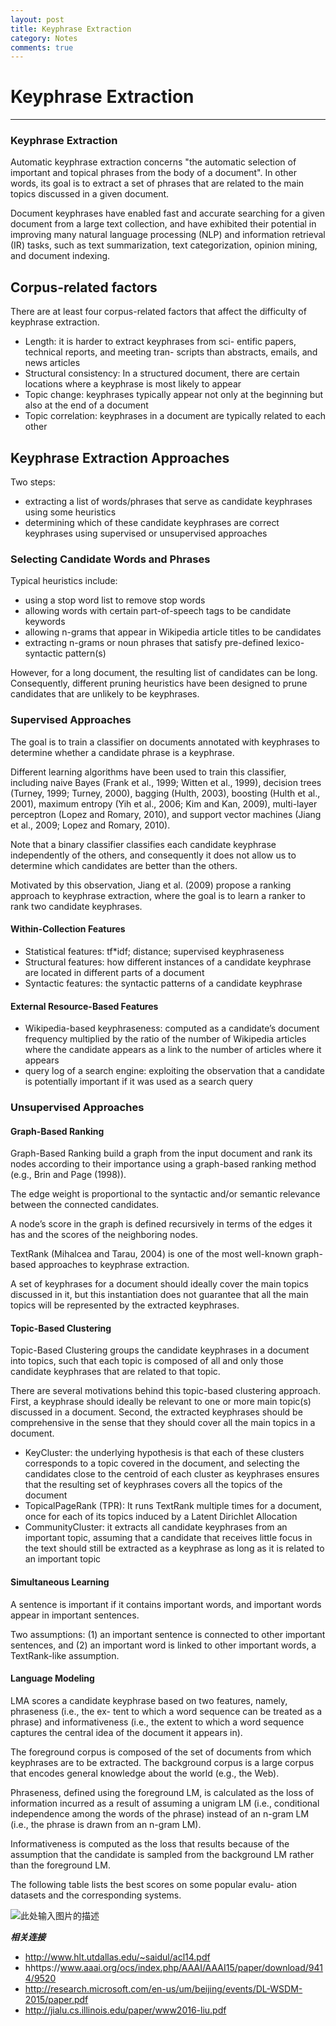 ```yaml
---
layout: post
title: Keyphrase Extraction
category: Notes
comments: true
---
```


# Keyphrase Extraction

------

### Keyphrase Extraction

Automatic keyphrase extraction concerns "the automatic selection of important and topical phrases from the body of a document". In other words, its goal is to extract a set of phrases that are related to the main topics discussed in a given document.

Document keyphrases have enabled fast and accurate searching for a given document from a large text collection, and have exhibited their potential in improving many natural language processing (NLP) and information retrieval (IR) tasks, such as text summarization, text categorization, opinion mining, and document indexing.

## Corpus-related factors

There are at least four corpus-related factors that affect the difficulty of keyphrase extraction.

 - Length: it is harder to extract keyphrases from sci- entific papers, technical reports, and meeting tran- scripts than abstracts, emails, and news articles
 - Structural consistency: In a structured document, there are certain locations where a keyphrase is most likely to appear
 - Topic change: keyphrases typically appear not only at the beginning but also at the end of a document
 - Topic correlation: keyphrases in a document are typically related to each other

## Keyphrase Extraction Approaches

Two steps:

 - extracting a list of words/phrases that serve as candidate keyphrases using some heuristics
 - determining which of these candidate keyphrases are correct keyphrases using supervised or unsupervised approaches

### Selecting Candidate Words and Phrases

Typical heuristics include:

 - using a stop word list to remove stop words
 - allowing words with certain part-of-speech tags to be candidate keywords
 - allowing n-grams that appear in Wikipedia article titles to be candidates
 - extracting n-grams or noun phrases that satisfy pre-defined lexico-syntactic pattern(s)

However, for a long document, the resulting list of candidates can be long. Consequently, different pruning heuristics have been designed to prune candidates that are unlikely to be keyphrases.

### Supervised Approaches

The goal is to train a classifier on documents annotated with keyphrases to determine whether a candidate phrase is a keyphrase.

Different learning algorithms have been used to train this classifier, including naive Bayes (Frank et al., 1999; Witten et al., 1999), decision trees (Turney, 1999; Turney, 2000), bagging (Hulth, 2003), boosting (Hulth et al., 2001), maximum entropy (Yih et al., 2006; Kim and Kan, 2009), multi-layer perceptron (Lopez and Romary, 2010), and support vector machines (Jiang et al., 2009; Lopez and Romary, 2010).

Note that a binary classifier classifies each candidate keyphrase independently of the others, and consequently it does not allow us to determine which candidates are better than the others.

Motivated by this observation, Jiang et al. (2009) propose a ranking approach to keyphrase extraction, where the goal is to learn a ranker to rank two candidate keyphrases.

#### Within-Collection Features

 - Statistical features: tf*idf; distance; supervised keyphraseness
 - Structural features: how different instances of a candidate keyphrase are located in different parts of a document
 - Syntactic features: the syntactic patterns of a candidate keyphrase

#### External Resource-Based Features

 - Wikipedia-based keyphraseness: computed as a candidate’s document frequency multiplied by the ratio of the number of Wikipedia articles where the candidate appears as a link to the number of articles where it appears
 - query log of a search engine: exploiting the observation that a candidate is potentially important if it was used as a search query

### Unsupervised Approaches

#### Graph-Based Ranking

Graph-Based Ranking build a graph from the input document and rank its nodes according to their importance using a graph-based ranking method (e.g., Brin and Page (1998)).

The edge weight is proportional to the syntactic and/or semantic relevance between the connected candidates. 

A node’s score in the graph is defined recursively in terms of the edges it has and the scores of the neighboring nodes.

TextRank (Mihalcea and Tarau, 2004) is one of the most well-known graph-based approaches to keyphrase extraction.

A set of keyphrases for a document should ideally cover the main topics discussed in it, but this instantiation does not guarantee that all the main topics will be represented by the extracted keyphrases.

#### Topic-Based Clustering

Topic-Based Clustering groups the candidate keyphrases in a document into topics, such that each topic is composed of all and only those candidate keyphrases that are related to that topic.

There are several motivations behind this topic-based clustering approach. First, a keyphrase should ideally be relevant to one or more main topic(s) discussed in a document. Second, the extracted keyphrases should be comprehensive in the sense that they should cover all the main topics in a document.

 - KeyCluster: the underlying hypothesis is that each of these clusters corresponds to a topic covered in the document, and selecting the candidates close to the centroid of each cluster as keyphrases ensures that the resulting set of keyphrases covers all the topics of the document
 - TopicalPageRank (TPR): It runs TextRank multiple times for a document, once for each of its topics induced by a Latent Dirichlet Allocation
 - CommunityCluster: it extracts all candidate keyphrases from an important topic, assuming that a candidate that receives little focus in the text should still be extracted as a keyphrase as long as it is related to an important topic

#### Simultaneous Learning

A sentence is important if it contains important words, and important words appear in important sentences.

Two assumptions: (1) an important sentence is connected to other important sentences, and (2) an important word is linked to other important words, a TextRank-like assumption.

#### Language Modeling

LMA scores a candidate keyphrase based on two features, namely, phraseness (i.e., the ex- tent to which a word sequence can be treated as a phrase) and informativeness (i.e., the extent to which a word sequence captures the central idea of the document it appears in).

The foreground corpus is composed of the set of documents from which keyphrases are to be extracted. The background corpus is a large corpus that encodes general knowledge about the world (e.g., the Web).

Phraseness, defined using the foreground LM, is calculated as the loss of information incurred as a result of assuming a unigram LM (i.e., conditional independence among the words of the phrase) instead of an n-gram LM (i.e., the phrase is drawn from an n-gram LM).

Informativeness is computed as the loss that results because of the assumption that the candidate is sampled from the background LM rather than the foreground LM.

The following table lists the best scores on some popular evalu- ation datasets and the corresponding systems.

![此处输入图片的描述][1]

***相关连接***

 - http://www.hlt.utdallas.edu/~saidul/acl14.pdf
 - hhttps://www.aaai.org/ocs/index.php/AAAI/AAAI15/paper/download/9414/9520
 - http://research.microsoft.com/en-us/um/beijing/events/DL-WSDM-2015/paper.pdf
 - http://jialu.cs.illinois.edu/paper/www2016-liu.pdf

  [1]: https://raw.githubusercontent.com/qiangsiwei/blog/gh-pages/_figures/2016-06-12-keyphrase_extraction/2016-06-12-keyphrase_extraction_1.png
  
